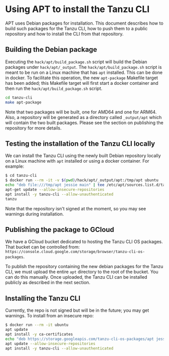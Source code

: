 # Using APT to install the Tanzu CLI

APT uses Debian packages for installation. This document describes how to build such packages
for the Tanzu CLI, how to push them to a public repository and how to install the CLI from that repository.

## Building the Debian package

Executing the `hack/apt/build_package.sh` script will build the Debian packages under `hack/apt/_output`.
The `hack/apt/build_package.sh` script is meant to be run on a Linux machine that has `apt` installed.
This can be done in docker. To facilitate this operation, the new `apt-package` Makefile target has been added;
this Makefile target will first start a docker container and then run
the `hack/apt/build_package.sh` script.

```bash
cd tanzu-cli
make apt-package
```

Note that two packages will be built, one for AMD64 and one for ARM64.
Also, a repository will be generated as a directory called `_output/apt` which will contain the two
built packages. Please see the section on publishing the repository for more details.

## Testing the installation of the Tanzu CLI locally

We can install the Tanzu CLI using the newly built Debian repository locally on a Linux machine with `apt` installed
or using a docker container. For example:

```bash
$ cd tanzu-cli
$ docker run --rm -it -v $(pwd)/hack/apt/_output/apt:/tmp/apt ubuntu
echo "deb file:///tmp/apt jessie main" | tee /etc/apt/sources.list.d/tanzu.list
apt-get update --allow-insecure-repositories
apt install -y tanzu-cli --allow-unauthenticated
tanzu
```

Note that the repository isn't signed at the moment, so you may see warnings during installation.

## Publishing the package to GCloud

We have a GCloud bucket dedicated to hosting the Tanzu CLI OS packages. That bucket can be controlled from:
`https://console.cloud.google.com/storage/browser/tanzu-cli-os-packages`.

To publish the repository containing the new debian packages for the Tanzu CLI, we must upload the entire `apt`
directory to the root of the bucket. You can do this manually. Once uploaded, the Tanzu CLI can be installed
publicly as described in the next section.

## Installing the Tanzu CLI

Currently, the repo is not signed but will be in the future; you may get warnings.
To install from an insecure repo:

```bash
$ docker run --rm -it ubuntu
apt update
apt install -y ca-certificates
echo "deb https://storage.googleapis.com/tanzu-cli-os-packages/apt jessie main" | tee /etc/apt/sources.list.d/tanzu.list
apt update --allow-insecure-repositories
apt install -y tanzu-cli --allow-unauthenticated
```
